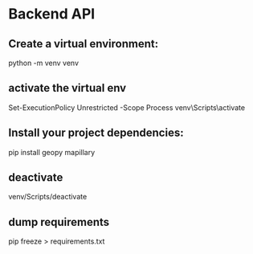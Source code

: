 # Backend API


## Create a virtual environment:
python -m venv venv

## activate the virtual env
Set-ExecutionPolicy Unrestricted -Scope Process
venv\Scripts\activate

## Install your project dependencies:
pip install geopy mapillary

## deactivate
venv/Scripts/deactivate

## dump requirements
pip freeze > requirements.txt